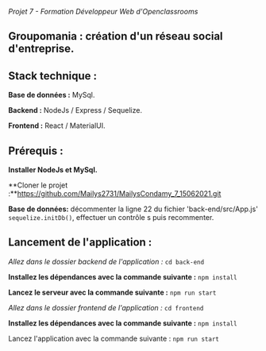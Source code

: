 *Projet 7 - Formation Développeur Web d'Openclassrooms*

Groupomania : création d'un réseau social d'entreprise.
------

Stack technique :
----
**Base de données :** MySql.  

**Backend :** NodeJs / Express / Sequelize.

**Frontend :** React / MaterialUI.

Prérequis :
-------
**Installer NodeJs et MySql.**

**Cloner le projet :**https://github.com/Mailys2731/MailysCondamy_7_15062021.git

**Base de données:** décommenter la ligne 22 du fichier 'back-end/src/App.js' `sequelize.initDb()`, effectuer un contrôle s puis recommenter.

Lancement de l'application :
------
*Allez dans le dossier backend de l'application :*
`cd back-end`

**Installez les dépendances avec la commande suivante :**
`npm install`

**Lancez le serveur avec la commande suivante :**
`npm run start`

*Allez dans le dossier frontend de l'application :*
`cd frontend`

**Installez les dépendances avec la commande suivante :**
`npm install`

Lancez l'application avec la commande suivante :
`npm run start`
